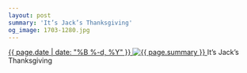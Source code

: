 ```yaml
---
layout: post
summary: 'It’s Jack’s Thanksgiving'
og_image: 1703-1280.jpg
---
```


<p>
 <time>
  <a href="/1703">
   {{ page.date | date: "%B %-d, %Y" }}
  </a>
 </time>
 <a href="/1703">
  <img alt="{{ page.summary }}" sizes="(min-width: 700px) 50vw, calc(100vw - 2rem)" src="{{ site.assets_url }}/1703-640.jpg" srcset="{{ site.assets_url }}/1703-320.jpg 320w, {{ site.assets_url }}/1703-640.jpg 640w, {{ site.assets_url }}/1703-960.jpg 960w, {{ site.assets_url }}/1703-1280.jpg 1280w"/>
 </a>
 <span>
  It’s Jack’s Thanksgiving
 </span>
</p>
